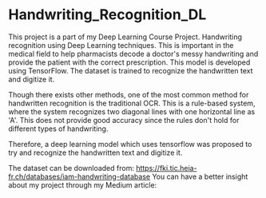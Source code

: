 # Handwriting_Recognition_DL

This project is a part of my Deep Learning Course Project. Handwriting recognition using Deep Learning techniques. This is important in the medical field to help pharmacists decode a doctor's messy handwriting and provide the patient with the correct prescription. This model is developed using TensorFlow. The dataset is trained to recognize the handwritten text and digitize it.

Though there exists other methods, one of the most common method for handwritten recognition is the traditional OCR. This is a rule-based system, where the system recognizes two diagonal lines with one horizontal line as 'A'. This does not provide good accuracy since the rules don't hold for different types of handwriting.

Therefore, a deep learning model which uses tensorflow was proposed to try and recognize the handwritten text and digitize it. 

The dataset can be downloaded from: https://fki.tic.heia-fr.ch/databases/iam-handwriting-database
You can have a better insight about my project through my Medium article: 
